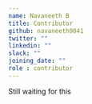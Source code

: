 ```yaml
---
name: Navaneeth B
title: Contributor
github: navaneeth0041
twitter: ""
linkedin: ""
slack: ""
joining_date: ""
role : contributor
---
```


Still waiting for this
